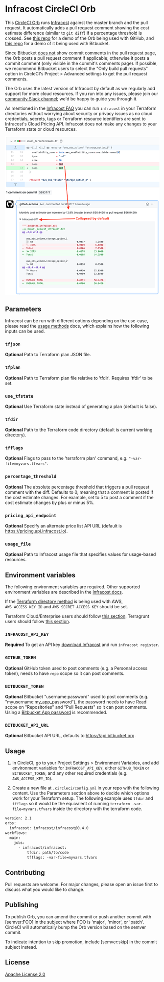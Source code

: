 # Infracost CircleCI Orb

This [CircleCI Orb](https://circleci.com/developer/orbs/orb/infracost/infracost) runs [Infracost](https://infracost.io) against the master branch and the pull request. It automatically adds a pull request comment showing the cost estimate difference (similar to `git diff`) if a percentage threshold is crossed. See [this repo](https://github.com/infracost/circleci-github-demo) for a demo of the Orb being used with GitHub, and [this repo](https://bitbucket.org/infracost/circleci-bitbucket-demo) for a demo of it being used with Bitbucket.

Since Bitbucket [does not](https://community.atlassian.com/t5/Bitbucket-questions/View-all-comments-on-a-pull-request/qaq-p/677092) show commit comments in the pull request page, the Orb posts a pull request comment if applicable; otherwise it posts a commit comment (only visible in the commit's comments page). If possible, we recommend Bitbucket users to select the "Only build pull requests" option in CircleCI's Project > Advanced settings to get the pull request comments.

The Orb uses the latest version of Infracost by default as we regularly add support for more cloud resources. If you run into any issues, please join our [community Slack channel](https://www.infracost.io/community-chat); we'd be happy to guide you through it.

As mentioned in the [Infracost FAQ](https://www.infracost.io/docs/faq) you can run `infracost` in your Terraform directories without worrying about security or privacy issues as no cloud credentials, secrets, tags or Terraform resource identifiers are sent to Infracost's Cloud Pricing API. Infracost does not make any changes to your Terraform state or cloud resources.

<img src="screenshot.png" width=557 alt="Example screenshot" />

## Parameters

Infracost can be run with different options depending on the use-case, please read the [usage methods](https://www.infracost.io/docs/#usage-methods) docs, which explains how the following inputs can be used.

### `tfjson`

**Optional** Path to Terraform plan JSON file.

### `tfplan`

**Optional** Path to Terraform plan file relative to 'tfdir'. Requires 'tfdir' to be set.

### `use_tfstate`

**Optional** Use Terraform state instead of generating a plan (default is false).

### `tfdir`

**Optional** Path to the Terraform code directory (default is current working directory).

### `tfflags`

**Optional** Flags to pass to the 'terraform plan' command, e.g. `"-var-file=myvars.tfvars"`.

### `percentage_threshold`

**Optional** The absolute percentage threshold that triggers a pull request comment with the diff. Defaults to 0, meaning that a comment is posted if the cost estimate changes. For example, set to 5 to post a comment if the cost estimate changes by plus or minus 5%.

### `pricing_api_endpoint`

**Optional** Specify an alternate price list API URL (default is https://pricing.api.infracost.io).

### `usage_file`

**Optional** Path to Infracost usage file that specifies values for usage-based resources.

## Environment variables

The following environment variables are required. Other supported environment variables are described in the [Infracost docs](https://www.infracost.io/docs/environment_variables).

If the [Terraform directory method](https://www.infracost.io/docs/#1-terraform-directory) is being used with AWS, `AWS_ACCESS_KEY_ID` and `AWS_SECRET_ACCESS_KEY` should be set.

Terraform Cloud/Enterprise users should follow [this section](https://www.infracost.io/docs/terraform_cloud_enterprise). Terragrunt users should follow [this section](https://www.infracost.io/docs/terragrunt).

### `INFRACOST_API_KEY`

**Required** To get an API key [download Infracost](https://www.infracost.io/docs/#installation) and run `infracost register`.

### `GITHUB_TOKEN`

**Optional** GitHub token used to post comments (e.g. a Personal access token), needs to have `repo` scope so it can post comments.

### `BITBUCKET_TOKEN`

**Optional** Bitbucket "username:password" used to post comments (e.g. "myusername:my_app_password"), the password needs to have Read scope on "Repositories" and "Pull Requests" so it can post comments. Using a [Bitbucket App password](https://support.atlassian.com/bitbucket-cloud/docs/app-passwords/) is recommended.

### `BITBUCKET_API_URL`

**Optional** Bitbucket API URL, defaults to https://api.bitbucket.org.

## Usage

1. In CircleCI, go to your Project Settings > Environment Variables, and add environment variables for `INFRACOST_API_KEY`, either `GITHUB_TOKEN` or `BITBUCKET_TOKEN`, and any other required credentials (e.g. `AWS_ACCESS_KEY_ID`).

2. Create a new file at `.circleci/config.yml` in your repo with the following content. Use the Parameters section above to decide which options work for your Terraform setup. The following example uses `tfdir` and `tfflags` so it would be the equivalent of running `terraform -var-file=myvars.tfvars` inside the directory with the terraform code.

  ```
  version: 2.1
  orbs:
    infracost: infracost/infracost@0.4.0
  workflows:
    main:
      jobs:
        - infracost/infracost:
            tfdir: path/to/code
            tfflags: -var-file=myvars.tfvars
  ```

## Contributing

Pull requests are welcome. For major changes, please open an issue first to discuss what you would like to change.

## Publishing

To publish Orb, you can amend the commit or push another commit with [semver:FOO] in the subject where FOO is 'major', 'minor', or 'patch'. CircleCI will automatically bump the Orb version based on the semver commit.

To indicate intention to skip promotion, include [semver:skip] in the commit subject instead.

## License

[Apache License 2.0](https://choosealicense.com/licenses/apache-2.0/)
